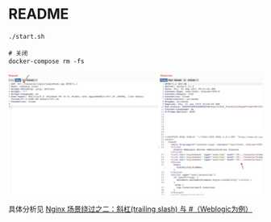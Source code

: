 # README

```
./start.sh

# 关闭
docker-compose rm -fs
```

![](static/1.jpg)

具体分析见 [Nginx 场景绕过之二：斜杠(trailing slash) 与 #（Weblogic为例） ](https://t.zsxq.com/FYni6mM)